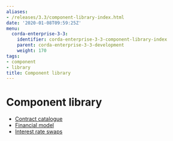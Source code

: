 ```yaml
---
aliases:
- /releases/3.3/component-library-index.html
date: '2020-01-08T09:59:25Z'
menu:
  corda-enterprise-3-3:
    identifier: corda-enterprise-3-3-component-library-index
    parent: corda-enterprise-3-3-development
    weight: 170
tags:
- component
- library
title: Component library
---
```



# Component library



* [Contract catalogue](contract-catalogue.md)
* [Financial model](financial-model.md)
* [Interest rate swaps](contract-irs.md)



